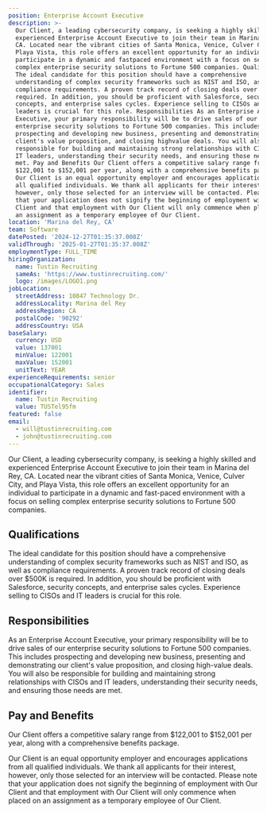 ```yaml
---
position: Enterprise Account Executive
description: >-
  Our Client, a leading cybersecurity company, is seeking a highly skilled and
  experienced Enterprise Account Executive to join their team in Marina del Rey,
  CA. Located near the vibrant cities of Santa Monica, Venice, Culver City, and
  Playa Vista, this role offers an excellent opportunity for an individual to
  participate in a dynamic and fastpaced environment with a focus on selling
  complex enterprise security solutions to Fortune 500 companies. Qualifications
  The ideal candidate for this position should have a comprehensive
  understanding of complex security frameworks such as NIST and ISO, as well as
  compliance requirements. A proven track record of closing deals over $500K is
  required. In addition, you should be proficient with Salesforce, security
  concepts, and enterprise sales cycles. Experience selling to CISOs and IT
  leaders is crucial for this role. Responsibilities As an Enterprise Account
  Executive, your primary responsibility will be to drive sales of our
  enterprise security solutions to Fortune 500 companies. This includes
  prospecting and developing new business, presenting and demonstrating our
  client's value proposition, and closing highvalue deals. You will also be
  responsible for building and maintaining strong relationships with CISOs and
  IT leaders, understanding their security needs, and ensuring those needs are
  met. Pay and Benefits Our Client offers a competitive salary range from
  $122,001 to $152,001 per year, along with a comprehensive benefits package.
  Our Client is an equal opportunity employer and encourages applications from
  all qualified individuals. We thank all applicants for their interest,
  however, only those selected for an interview will be contacted. Please note
  that your application does not signify the beginning of employment with Our
  Client and that employment with Our Client will only commence when placed on
  an assignment as a temporary employee of Our Client.
location: 'Marina del Rey, CA'
team: Software
datePosted: '2024-12-27T01:35:37.008Z'
validThrough: '2025-01-27T01:35:37.008Z'
employmentType: FULL_TIME
hiringOrganization:
  name: Tustin Recruiting
  sameAs: 'https://www.tustinrecruiting.com/'
  logo: /images/LOGO1.png
jobLocation:
  streetAddress: 10847 Technology Dr.
  addressLocality: Marina del Rey
  addressRegion: CA
  postalCode: '90292'
  addressCountry: USA
baseSalary:
  currency: USD
  value: 137001
  minValue: 122001
  maxValue: 152001
  unitText: YEAR
experienceRequirements: senior
occupationalCategory: Sales
identifier:
  name: Tustin Recruiting
  value: TUSTel95fm
featured: false
email:
  - will@tustinrecruiting.com
  - john@tustinrecruiting.com
---
```




Our Client, a leading cybersecurity company, is seeking a highly skilled and experienced Enterprise Account Executive to join their team in Marina del Rey, CA. Located near the vibrant cities of Santa Monica, Venice, Culver City, and Playa Vista, this role offers an excellent opportunity for an individual to participate in a dynamic and fast-paced environment with a focus on selling complex enterprise security solutions to Fortune 500 companies.

## Qualifications
The ideal candidate for this position should have a comprehensive understanding of complex security frameworks such as NIST and ISO, as well as compliance requirements. A proven track record of closing deals over $500K is required. In addition, you should be proficient with Salesforce, security concepts, and enterprise sales cycles. Experience selling to CISOs and IT leaders is crucial for this role.

## Responsibilities
As an Enterprise Account Executive, your primary responsibility will be to drive sales of our enterprise security solutions to Fortune 500 companies. This includes prospecting and developing new business, presenting and demonstrating our client's value proposition, and closing high-value deals. You will also be responsible for building and maintaining strong relationships with CISOs and IT leaders, understanding their security needs, and ensuring those needs are met.

## Pay and Benefits
Our Client offers a competitive salary range from $122,001 to $152,001 per year, along with a comprehensive benefits package. 

Our Client is an equal opportunity employer and encourages applications from all qualified individuals. We thank all applicants for their interest, however, only those selected for an interview will be contacted. Please note that your application does not signify the beginning of employment with Our Client and that employment with Our Client will only commence when placed on an assignment as a temporary employee of Our Client.

